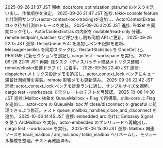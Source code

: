 2025-09-26 21:37 JST 開始: docs/core_optimization_plan.md のタスクを洗い出し、作業順序を決定。
2025-09-26 21:47 JST 進捗: tokio-console feature と計測用サンプル(actor-context-lock-tracing)を追加し、ActorContextExtras ロック待ち計測のトレースを実装。
2025-09-26 22:05 JST 進捗: PidSet を同期ロック化し、ActorContextExtras の内訳を mutable/read-only 分離。remote endpoint_watcher など呼び出し側も同期 API に更新。
2025-09-26 22:15 JST 進捗: DelayQueue PoC を追加しベンチ記録を更新、MessageHandles を同期スタック化、RestartStatistics を OnceCell 化。README に新セクションを追記し cargo test --workspace を実行。
2025-09-26 22:19 JST 再開: 残タスク（ディスパッチャ経路メトリクス整備・remote/cluster影響ドラフト）に着手。
2025-09-26 22:40 JST 進捗: dispatcher メトリクス設計メモを追加し、actor_context_lock ベンチにキュー滞留計測処理を実装。remote 影響メモも更新済み。
2025-09-26 22:42 JST 進捗: actor_context_lock ベンチを計測ランに通し、サンプルサイズを調整。cargo test --workspace で全クレートのテストを再確認。
2025-10-06 14:30 JST 進捗: Mailbox 抽象を QueueMailbox + Flag で再構築。utils-core に Flag を追加し、actor-core の QueueMailbox が close/disconnect を graceful に処理できるよう修正。テスト queue_mailbox_handles_close_and_disconnect を追加。
2025-10-06 14:45 JST 進捗: embedded_arc 向けに Embassy Signal を使う ArcMailbox を実装。actor-embedded のプレリュードへ再輸出し、cargo test --workspace を実行。
2025-10-06 15:00 JST 進捗: Mailbox 関連ソースを local_mailbox / arc_mailbox / tokio_mailbox へリネームし、モジュール構成を整理。テスト再確認済み。
